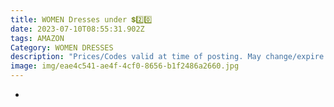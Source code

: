 ```yaml
---
title: WOMEN Dresses under 💲2️⃣0️⃣
date: 2023-07-10T08:55:31.902Z
tags: AMAZON
Category: WOMEN DRESSES
description: "Prices/Codes valid at time of posting. May change/expire at any time. (AD) "
image: img/eae4c541-ae4f-4cf0-8656-b1f2486a2660.jpg
---
```

*